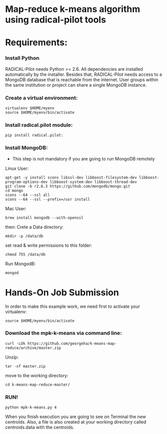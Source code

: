 Map-reduce k-means algorithm using radical-pilot tools
======================================================


<h1> Requirements: </h1>

<h3> Install Python </h3>

RADICAL-Pilot needs Python >= 2.6. All dependencies are installed automatically by the installer. Besides that, RADICAL-Pilot needs access to a MongoDB database that is reachable from the internet. User groups within the same institution or project can share a single MongoDB instance.

<h3>Create a virtual environment: </h3>

```
virtualenv $HOME/myenv
source $HOME/myenv/bin/activate
```

<h3>Install radical.pilot module: </h3>

```
pip install radical.pilot:
```

<h3> Install MongoDB: </h3>

- This step is not mandatory if you are going to run MongoDB remotely

Linux User:

```
apt-get -y install scons libssl-dev libboost-filesystem-dev libboost-program-options-dev libboost-system-dev libboost-thread-dev
git clone -b r2.6.3 https://github.com/mongodb/mongo.git
cd mongo
scons --64 --ssl all
scons --64 --ssl --prefix=/usr install
```
Mac User:

```
brew install mongodb --with-openssl
```
then: Crete a Data directory:
```
mkdir -p /data/db
```
set read & write permissions to this folder:
```
chmod 755 /data/db
```
Run MongodB:
```
mongod
```

<h1>Hands-On Job Submission </h1>

In order to make this example work, we need first to activate your virtualenv:

```
source $HOME/myenv/bin/activate
```

<h3> Download the mpk-k-means  via command line: </h3>

```
curl -LOk https://github.com/georgeha/k-means-map-reduce/archive/master.zip 
```

Unzip:

```
tar -xf master.zip
```

move to the working directory:

```
cd k-means-map-reduce-master/
``` 

<h3> RUN! </h3>

```
python mpk-k-means.py 4
```

When you finish execution you are going to see on Terminal the new centroids. Also, a file
is also created at your working directory called centroids.data with the centroids.





